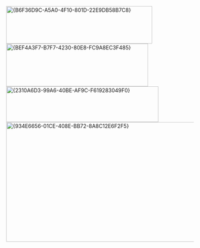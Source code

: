 <img width="392" height="101" alt="{B6F36D9C-A5A0-4F10-801D-22E9DB58B7C8}" src="https://github.com/user-attachments/assets/fc5497eb-c549-4a54-976a-d282be78e51d" />
<img width="381" height="115" alt="{BEF4A3F7-B7F7-4230-80E8-FC9A8EC3F485}" src="https://github.com/user-attachments/assets/7ecff58c-b237-4192-886a-8ef08f519741" />
<img width="409" height="96" alt="{2310A6D3-99A6-40BE-AF9C-F619283049F0}" src="https://github.com/user-attachments/assets/d652ec5d-d11e-416e-9f36-2fc60c6d653c" />
<img width="557" height="322" alt="{934E6656-01CE-408E-BB72-8A8C12E6F2F5}" src="https://github.com/user-attachments/assets/c10359eb-3852-45f1-ba0c-bb5d531b088b" />


